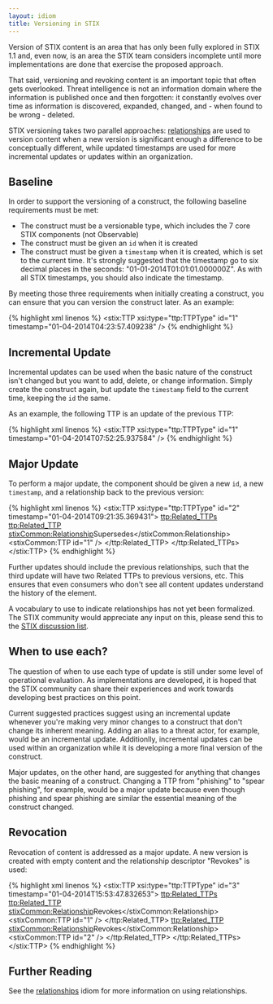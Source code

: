 ```yaml
---
layout: idiom
title: Versioning in STIX
---
```


Version of STIX content is an area that has only been fully explored in STIX 1.1 and, even now, is an area the STIX team considers incomplete until more implementations are done that exercise the proposed approach.

That said, versioning and revoking content is an important topic that often gets overlooked. Threat intelligence is not an information domain where the information is published once and then forgotten: it constantly evolves over time as information is discovered, expanded, changed, and - when found to be wrong - deleted.

STIX versioning takes two parallel approaches: [relationships](/idioms/features/relationships) are used to version content when a new version is significant enough a difference to be conceptually different, while updated timestamps are used for more incremental updates or updates within an organization.

## Baseline

In order to support the versioning of a construct, the following baseline requirements must be met:

* The construct must be a versionable type, which includes the 7 core STIX components (not Observable)
* The construct must be given an `id` when it is created
* The construct must be given a `timestamp` when it is created, which is set to the current time. It's strongly suggested that the timestamp go to six decimal places in the seconds: "01-01-2014T01:01:01.000000Z". As with all STIX timestamps, you should also indicate the timestamp.

By meeting those three requirements when initially creating a construct, you can ensure that you can version the construct later. As an example:

{% highlight xml linenos %}
<stix:TTP xsi:type="ttp:TTPType" id="1" timestamp="01-04-2014T04:23:57.409238" />
{% endhighlight %}

## Incremental Update

Incremental updates can be used when the basic nature of the construct isn't changed but you want to add, delete, or change information. Simply create the construct again, but update the `timestamp` field to the current time, keeping the `id` the same.

As an example, the following TTP is an update of the previous TTP:

{% highlight xml linenos %}
<stix:TTP xsi:type="ttp:TTPType" id="1" timestamp="01-04-2014T07:52:25.937584" />
{% endhighlight %}

## Major Update

To perform a major update, the component should be given a new `id`, a new `timestamp`, and a relationship back to the previous version:

{% highlight xml linenos %}
<stix:TTP xsi:type="ttp:TTPType" id="2" timestamp="01-04-2014T09:21:35.369431">
  <ttp:Related_TTPs>
    <ttp:Related_TTP>
      <stixCommon:Relationship>Supersedes</stixCommon:Relationship>
      <stixCommon:TTP id="1" />
    </ttp:Related_TTP>
  </ttp:Related_TTPs>
</stix:TTP>
{% endhighlight %}

Further updates should include the previous relationships, such that the third update will have two Related TTPs to previous versions, etc. This ensures that even consumers who don't see all content updates understand the history of the element.

A vocabulary to use to indicate relationships has not yet been formalized. The STIX community would appreciate any input on this, please send this to the <a href="mailto:stix-discussion-list@lists.mitre.org">STIX discussion list</a>.

## When to use each?

The question of when to use each type of update is still under some level of operational evaluation. As implementations are developed, it is hoped that the STIX community can share their experiences and work towards developing best practices on this point.

Current suggested practices suggest using an incremental update whenever you're making very minor changes to a construct that don't change its inherent meaning. Adding an alias to a threat actor, for example, would be an incremental update. Additionlly, incremental updates can be used within an organization while it is developing a more final version of the construct.

Major updates, on the other hand, are suggested for anything that changes the basic meaning of a construct. Changing a TTP from "phishing" to "spear phishing", for example, would be a major update because even though phishing and spear phishing are similar the essential meaning of the construct changed.

## Revocation

Revocation of content is addressed as a major update. A new version is created with empty content and the relationship descriptor "Revokes" is used:

{% highlight xml linenos %}
<stix:TTP xsi:type="ttp:TTPType" id="3" timestamp="01-04-2014T15:53:47.832653">
  <ttp:Related_TTPs>
    <ttp:Related_TTP>
      <stixCommon:Relationship>Revokes</stixCommon:Relationship>
      <stixCommon:TTP id="1" />
    </ttp:Related_TTP>
    <ttp:Related_TTP>
      <stixCommon:Relationship>Revokes</stixCommon:Relationship>
      <stixCommon:TTP id="2" />
    </ttp:Related_TTP>
  </ttp:Related_TTPs>
</stix:TTP>
{% endhighlight %}

## Further Reading

See the [relationships](/idioms/features/relationships) idiom for more information on using relationships.